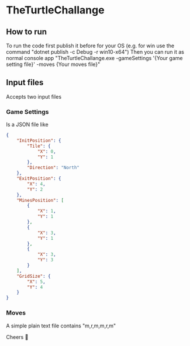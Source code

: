 # TheTurtleChallange

## How to run 

To run the code first publish it before for your OS (e.g. for win use the command "dotnet publish -c Debug -r win10-x64")
Then you can run it as normal console app "TheTurtleChallange.exe -gameSettings '{Your game setting file}' -moves {Your moves file}"

## Input files

Accepts two input files 

### Game Settings 

Is a JSON file like 

```json
{
	"InitPosition": {
		"Tile": {
			"X": 0,
			"Y": 1
		},
		"Direction": "North"
	},
	"ExitPosition": {
		"X": 4,
		"Y": 2
	},
	"MinesPosition": [
		{
			"X": 1,
			"Y": 1
		},
		{
			"X": 3,
			"Y": 1
		},
		{
			"X": 3,
			"Y": 3
		}
	],
	"GridSize": {
		"X": 5,
		"Y": 4
	}
}
```

### Moves 

A simple plain text file contains "m,r,m,m,r,m"


Cheers :beers: